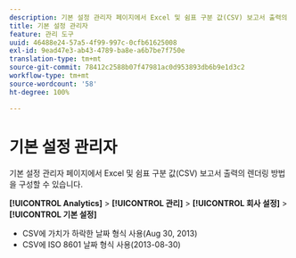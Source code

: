 ```yaml
---
description: 기본 설정 관리자 페이지에서 Excel 및 쉼표 구분 값(CSV) 보고서 출력의 렌더링 방법을 구성할 수 있습니다.
title: 기본 설정 관리자
feature: 관리 도구
uuid: 46488e24-57a5-4f99-997c-0cfb61625008
exl-id: 9ead47e3-ab43-4789-ba8e-a6b7be7f750e
translation-type: tm+mt
source-git-commit: 78412c2588b07f47981ac0d953893db6b9e1d3c2
workflow-type: tm+mt
source-wordcount: '58'
ht-degree: 100%

---
```


# 기본 설정 관리자

기본 설정 관리자 페이지에서 Excel 및 쉼표 구분 값(CSV) 보고서 출력의 렌더링 방법을 구성할 수 있습니다.

**[!UICONTROL Analytics]** > **[!UICONTROL 관리]** > **[!UICONTROL 회사 설정]** > **[!UICONTROL 기본 설정]**

* CSV에 가치가 하락한 날짜 형식 사용(Aug 30, 2013)
* CSV에 ISO 8601 날짜 형식 사용(2013-08-30)
